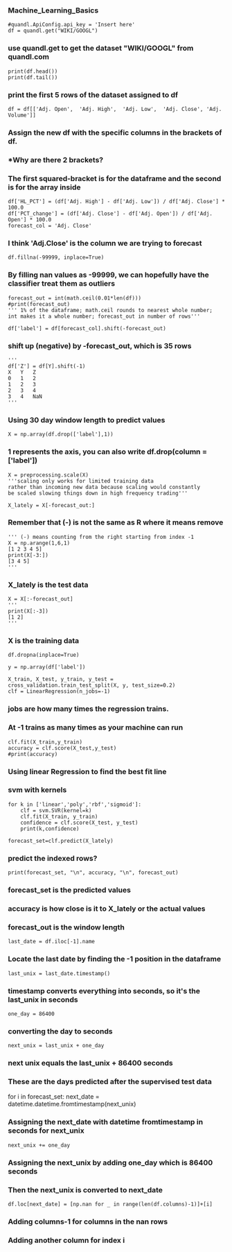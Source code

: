 ### Machine_Learning_Basics
    #quandl.ApiConfig.api_key = 'Insert here'
    df = quandl.get("WIKI/GOOGL")
### use quandl.get to get the dataset "WIKI/GOOGL" from quandl.com 

    print(df.head())
    print(df.tail())
### print the first 5 rows of the dataset assigned to df

    df = df[['Adj. Open',  'Adj. High',  'Adj. Low',  'Adj. Close', 'Adj. Volume']]
### Assign the new df with the specific columns in the brackets of df. 
### *Why are there 2 brackets?
### The first squared-bracket is for the dataframe and the second is for the array inside

    df['HL_PCT'] = (df['Adj. High'] - df['Adj. Low']) / df['Adj. Close'] * 100.0
    df['PCT_change'] = (df['Adj. Close'] - df['Adj. Open']) / df['Adj. Open'] * 100.0
    forecast_col = 'Adj. Close'
### I think 'Adj.Close' is the column we are trying to forecast

    df.fillna(-99999, inplace=True)
### By filling nan values as -99999, we can hopefully have the classifier treat them as outliers

    forecast_out = int(math.ceil(0.01*len(df)))
    #print(forecast_out)
    ''' 1% of the dataframe; math.ceil rounds to nearest whole number; 
    int makes it a whole number; forecast_out in number of rows'''

    df['label'] = df[forecast_col].shift(-forecast_out)
### shift up (negative) by -forecast_out, which is 35 rows
    '''
    df['Z'] = df[Y].shift(-1)
    X	Y	Z
    0	1	2
    1	2	3
    2	3	4
    3	4	NaN
    '''
### Using 30 day window length to predict values

    X = np.array(df.drop(['label'],1))
### 1 represents the axis, you can also write df.drop(column = ['label'])

    X = preprocessing.scale(X)
    '''scaling only works for limited training data 
    rather than incoming new data because scaling would constantly 
    be scaled slowing things down in high frequency trading'''

    X_lately = X[-forecast_out:]
### Remember that (-) is not the same as R where it means remove
    ''' (-) means counting from the right starting from index -1 
    X = np.arange(1,6,1)
    [1 2 3 4 5]
    print(X[-3:])
    [3 4 5]
    '''
### X_lately is the test data

    X = X[:-forecast_out]
    '''
    print(X[:-3])
    [1 2]
    '''
### X is the training data 

    df.dropna(inplace=True)

    y = np.array(df['label'])

    X_train, X_test, y_train, y_test = cross_validation.train_test_split(X, y, test_size=0.2)
    clf = LinearRegression(n_jobs=-1)
### jobs are how many times the regression trains. 
### At -1 trains as many times as your machine can run
    clf.fit(X_train,y_train)
    accuracy = clf.score(X_test,y_test)
    #print(accuracy)
### Using linear Regression to find the best fit line

### svm with kernels
    for k in ['linear','poly','rbf','sigmoid']:
        clf = svm.SVR(kernel=k)
        clf.fit(X_train, y_train)
        confidence = clf.score(X_test, y_test)
        print(k,confidence)

    forecast_set=clf.predict(X_lately)
### predict the indexed rows?

    print(forecast_set, "\n", accuracy, "\n", forecast_out)
### forecast_set is the predicted values
### accuracy is how close is it to X_lately or the actual values
### forecast_out is the window length

    last_date = df.iloc[-1].name
### Locate the last date by finding the -1 position in the dataframe
    last_unix = last_date.timestamp()
### timestamp converts everything into seconds, so it's the last_unix in seconds
    one_day = 86400
### converting the day to seconds
    next_unix = last_unix + one_day
### next unix equals the last_unix + 86400 seconds
### These are the days predicted after the supervised test data

for i in forecast_set:
    next_date = datetime.datetime.fromtimestamp(next_unix)
### Assigning the next_date with datetime fromtimestamp in seconds for next_unix
    next_unix += one_day
### Assigning the next_unix by adding one_day which is 86400 seconds
### Then the next_unix is converted to next_date
    df.loc[next_date] = [np.nan for _ in range(len(df.columns)-1)]+[i]
### Adding columns-1 for columns in the nan rows
### Adding another column for index i
